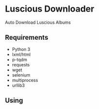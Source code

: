 # Luscious Downloader
Auto Download Luscious Albums

## Requirements
* Python 3
* lxml/html
* p-tqdm
* requests 
* wget
* selenium
* multiprocess
* urllib3
## Using
